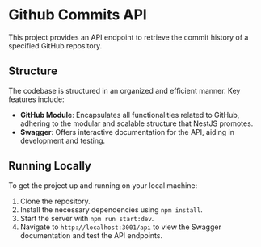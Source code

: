 # Github Commits API

This project provides an API endpoint to retrieve the commit history of a specified GitHub repository.

## Structure

The codebase is structured in an organized and efficient manner. Key features include:

- **GitHub Module**: Encapsulates all functionalities related to GitHub, adhering to the modular and scalable structure that NestJS promotes.
- **Swagger**: Offers interactive documentation for the API, aiding in development and testing.

## Running Locally

To get the project up and running on your local machine:

1. Clone the repository.
2. Install the necessary dependencies using `npm install`.
3. Start the server with `npm run start:dev`.
4. Navigate to `http://localhost:3001/api` to view the Swagger documentation and test the API endpoints.